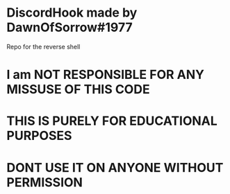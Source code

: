 # DiscordHook made by DawnOfSorrow#1977
Repo for the reverse shell 

# I am NOT RESPONSIBLE FOR ANY MISSUSE OF THIS CODE
# THIS IS PURELY FOR EDUCATIONAL PURPOSES 
# DONT USE IT ON ANYONE WITHOUT PERMISSION

